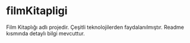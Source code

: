 # filmKitapligi
Film Kitaplığı adlı projedir. Çeşitli teknolojilerden faydalanılmıştır. Readme kısmında detaylı bilgi mevcuttur.
